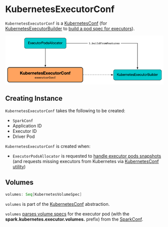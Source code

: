 # KubernetesExecutorConf

`KubernetesExecutorConf` is a [KubernetesConf](KubernetesConf.md) (for [KubernetesExecutorBuilder](KubernetesExecutorBuilder.md) to [build a pod spec for executors](KubernetesExecutorBuilder.md#buildFromFeatures)).

![KubernetesExecutorConf, ExecutorPodsAllocator and KubernetesExecutorBuilder](images/KubernetesExecutorConf.png)

## Creating Instance

`KubernetesExecutorConf` takes the following to be created:

* <span id="sparkConf"> `SparkConf`
* <span id="appId"> Application ID
* <span id="executorId"> Executor ID
* <span id="driverPod"> Driver Pod

`KubernetesExecutorConf` is created when:

* `ExecutorPodsAllocator` is requested to [handle executor pods snapshots](ExecutorPodsAllocator.md#onNewSnapshots) (and requests missing executors from Kubernetes via [KubernetesConf utility](KubernetesConf.md#createExecutorConf))

## <span id="volumes"> Volumes

```scala
volumes: Seq[KubernetesVolumeSpec]
```

`volumes` is part of the [KubernetesConf](KubernetesConf.md#volumes) abstraction.

`volumes` [parses volume specs](KubernetesVolumeUtils.md#parseVolumesWithPrefix) for the executor pod (with the **spark.kubernetes.executor.volumes.** prefix) from the [SparkConf](#sparkConf).
